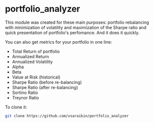 # portfolio_analyzer
This module was created for these main purposes: portfolio rebalancing with minimization of volatility and maximization of the Sharpe ratio and quick presentation of portfolio's perfomance. And it does it quickly.

You can also get metrics for your portfolio in one line:
- Total Return of portfolio
- Annualized Return
- Annualized Volatility 
- Alpha
- Beta
- Value at Risk (historical)
- Sharpe Ratio (before re-balancing)
- Sharpe Ratio (after re-balancing)
- Sortino Ratio
- Treynor Ratio

To clone it:

```bash
git clone https://github.com/vsaraikin/portfolio_analyzer
```

